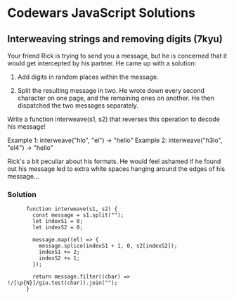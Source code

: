 # Codewars JavaScript Solutions

## Interweaving strings and removing digits (7kyu)

Your friend Rick is trying to send you a message, but he is concerned that it would get intercepted by his partner. He came up with a solution:

1. Add digits in random places within the message.

2. Split the resulting message in two. He wrote down every second character on one page, and the remaining ones on another. He then dispatched the two messages separately.

Write a function interweave(s1, s2) that reverses this operation to decode his message!

Example 1: interweave("hlo", "el") -> "hello" Example 2: interweave("h3lo", "el4") -> "hello"

Rick's a bit peculiar about his formats. He would feel ashamed if he found out his message led to extra white spaces hanging around the edges of his message...

### Solution

```
      function interweave(s1, s2) {
        const message = s1.split("");
        let indexS1 = 0;
        let indexS2 = 0;

        message.map((el) => {
          message.splice(indexS1 + 1, 0, s2[indexS2]);
          indexS1 += 2;
          indexS2 += 1;
        });

        return message.filter((char) => !/[\p{N}]/giu.test(char)).join("");
      }
```
